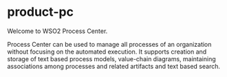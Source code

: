 product-pc
==========
Welcome to WSO2 Process Center.

Process Center can be used to manage all processes of an organization without focusing on the automated execution. It supports creation and storage of text based process models, value-chain diagrams, maintaining associations among processes and related artifacts and text based search.